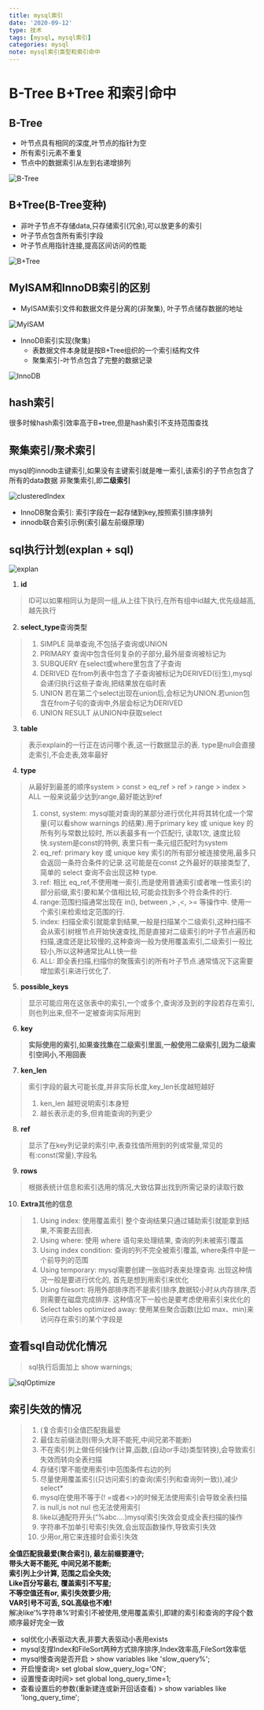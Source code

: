 ```yaml
---
title: mysql索引
date: '2020-09-12'
type: 技术
tags: [mysql, mysql索引]
categories: mysql
note: mysql索引类型和索引命中
---
```

# B-Tree B+Tree 和索引命中
## B-Tree
* 叶节点具有相同的深度,叶节点的指针为空
* 所有索引元素不重复
* 节点中的数据索引从左到右递增排列

![B-Tree](/images/mysql_index/B-Tree.png)


## B+Tree(B-Tree变种)
* 非叶子节点不存储data,只存储索引(冗余),可以放更多的索引
* 叶子节点包含所有索引字段
* 叶子节点用指针连接,提高区间访问的性能

![B+Tree](/images/mysql_index/B+Tree.png)


## MyISAM和InnoDB索引的区别
* MyISAM索引文件和数据文件是分离的(非聚集), 叶子节点储存数据的地址

![MyISAM](/images/mysql_index/MyISAM.png)

* InnoDB索引实现(聚集)
    - 表数据文件本身就是按B+Tree组织的一个索引结构文件
    - 聚集索引-叶节点包含了完整的数据记录

![InnoDB](/images/mysql_index/InnoDB.png)


## hash索引
很多时候hash索引效率高于B+tree,但是hash索引不支持范围查找

## 聚集索引/聚术索引
mysql的innodb主键索引,如果没有主键索引就是唯一索引,该索引的子节点包含了所有的data数据
非聚集索引,即**二级索引**

![clusteredIndex](/images/mysql_index/clusteredIndex.png)

* InnoDB聚合索引: 索引字段在一起存储到key,按照索引排序排列
* innodb联合索引示例(索引最左前缀原理)


## sql执行计划(explan + sql)

![explan](/images/mysql_index/explan.png)

1. **id**
>ID可以如果相同认为是同一组,从上往下执行,在所有组中id越大,优先级越高,越先执行

2. **select_type**查询类型
> 1. SIMPLE       简单查询,不包括子查询或UNION
> 2. PRIMARY      查询中包含任何复杂的子部分,最外层查询被标记为
> 3. SUBQUERY     在select或where里包含了子查询
> 4. DERIVED      在from列表中包含了子查询被标记为DERIVED(衍生),mysql会递归执行这些子查询,把结果放在临时表
> 5. UNION          若在第二个select出现在union后,会标记为UNION.若union包含在from子句的查询中,外层会标记为DERIVED
> 6. UNION RESULT  从UNION中获取select

3. **table**
> 表示explain的一行正在访问哪个表,这一行数据显示的表. type是null会直接走索引,不会走表,效率最好

4. **type**    
> 从最好到最差的顺序system > const > 	eq_ref > ref > range > index > ALL  一般来说最少达到range,最好能达到ref
> 1. const, system: mysql能对查询的某部分进行优化并将其转化成一个常量(可以看show warnings 的结果).用于primary key 或 unique key 的所有列与常数比较时, 所以表最多有一个匹配行, 读取1次, 速度比较快.system是const的特例, 表里只有一条元组匹配时为system
> 2. eq_ref: primary key 或 unique key 索引的所有部分被连接使用,最多只会返回一条符合条件的记录.这可能是在const 之外最好的联接类型了,简单的 select 查询不会出现这种 type.
> 3. ref: 相比 eq_ref,不使用唯一索引,而是使用普通索引或者唯一性索引的部分前缀,索引要和某个值相比较,可能会找到多个符合条件的行.
> 4. range:范围扫描通常出现在 in(), between ,> ,<, >= 等操作中. 使用一个索引来检索给定范围的行. 
> 5. index: 扫描全索引就能拿到结果,一般是扫描某个二级索引,这种扫描不会从索引树根节点开始快速查找,而是直接对二级索引的叶子节点遍历和扫描,速度还是比较慢的,这种查询一般为使用覆盖索引,二级索引一般比较小,所以这种通常比ALL快一些
> 6. ALL: 即全表扫描,扫描你的聚簇索引的所有叶子节点.通常情况下这需要增加索引来进行优化了. 

5. **possible_keys**    
> 显示可能应用在这张表中的索引,一个或多个,查询涉及到的字段若存在索引,则也列出来,但不一定被查询实际用到

6. **key**
> **实际使用的索引,如果查找集在二级索引里面,一般使用二级索引,因为二级索引空间小,不用回表**

7. **ken_len**
> 索引字段的最大可能长度,并非实际长度,key_len长度越短越好
> 1. ken_len 越短说明索引本身短
> 2. 越长表示走的多,但肯能查询的列更少

8. **ref**
> 显示了在key列记录的索引中,表查找值所用到的列或常量,常见的有:const(常量),字段名

9. **rows**   
> 根据表统计信息和索引选用的情况,大致估算出找到所需记录的读取行数

10. **Extra**其他的信息
> 1. Using index: 使用覆盖索引  整个查询结果只通过辅助索引就能拿到结果,不需要去回表. 
> 2. Using where: 使用 where 语句来处理结果, 查询的列未被索引覆盖
> 3. Using index condition: 查询的列不完全被索引覆盖, where条件中是一个前导列的范围
> 4. Using temporary: mysql需要创建一张临时表来处理查询. 出现这种情况一般是要进行优化的, 首先是想到用索引来优化
> 5. Using filesort: 将用外部排序而不是索引排序,数据较小时从内存排序,否则需要在磁盘完成排序. 这种情况下一般也是要考虑使用索引来优化的
> 6. Select tables optimized away: 使用某些聚合函数(比如 max、min)来访问存在索引的某个字段是

## 查看sql自动优化情况
> sql执行后面加上 show warnings; 
 
![sqlOptimize](/images/mysql_index/sqlOptimize.png)


## 索引失效的情况
> 1. (复合索引)全值匹配我最爱
> 2. 最佳左前缀法则(带头大哥不能死,中间兄弟不能断)
> 3. 不在索引列上做任何操作(计算,函数,(自动or手动)类型转换),会导致索引失效而转向全表扫描
> 4. 存储引擎不能使用索引中范围条件右边的列
> 5. 尽量使用覆盖索引(只访问索引的查询(索引列和查询列一致)),减少select*
> 6. mysql在使用不等于(! =或者<>)的时候无法使用索引会导致全表扫描
> 7. is null,is not nul 也无法使用索引
> 8. like以通配符开头(“%abc.…)mysql索引失效会变成全表扫描的操作
> 9. 字符串不加单引号索引失效,会出现函数操作,导致索引失效
> 10. 少用or,用它来连接时会索引失效

**全值匹配我最爱(聚合索引), 最左前缀要遵守;**  
**带头大哥不能死, 中间兄弟不能断;**  
**索引列上少计算, 范围之后全失效;**  
**Like百分写最右, 覆盖索引不写星;**  
**不等空值还有or, 索引失效要少用;**  
**VAR引号不可丢, SQL高级也不难!**  
解决like‘%字符串%’时索引不被使用,使用覆盖索引,即建的索引和查询的字段个数顺序最好完全一致

* sql优化小表驱动大表,非要大表驱动小表用exists
* mysql支撑Index和FileSort两种方式排序排序,Index效率高,FileSort效率低
* mysql慢查询是否开启  > show variables like 'slow_query%';  
* 开启慢查询> set global slow_query_log='ON'; 
* 设置慢查询时间> set global long_query_time=1;
* 查看设置后的参数(重新建连或新开回话查看) > show variables like 'long_query_time';